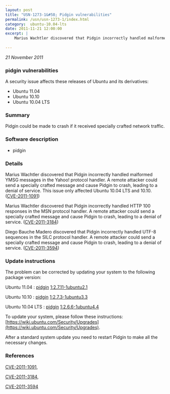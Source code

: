```yaml
---
layout: post
title: "USN-1273-1&#58; Pidgin vulnerabilities"
permalink: /usn/usn-1273-1/index.html
category:  ubuntu-10.04-lts
date: 2011-11-21 12:00:00
excerpt: |
    Marius Wachtler discovered that Pidgin incorrectly handled malformed YMSG messages in the Yahoo! protocol handler. A remote attacker could send a specially crafted message and cause Pidgin to crash, leading to a denial of service. This issue only affected Ubuntu 10.04 LTS and 10.10. ([CVE-2011-1091](http://people.ubuntu.com/~ubuntu-security/cve/CVE-2011-1091))
    
--- 
```

 
 

*21 November 2011*

### pidgin vulnerabilities

A security issue affects these releases of Ubuntu and its derivatives:

* Ubuntu 11.04
* Ubuntu 10.10
* Ubuntu 10.04 LTS

### Summary

Pidgin could be made to crash if it received specially crafted network traffic.

### Software description

* pidgin 

### Details

Marius Wachtler discovered that Pidgin incorrectly handled malformed YMSG messages in the Yahoo! protocol handler. A remote attacker could send a specially crafted message and cause Pidgin to crash, leading to a denial of service. This issue only affected Ubuntu 10.04 LTS and 10.10. ([CVE-2011-1091](http://people.ubuntu.com/~ubuntu-security/cve/CVE-2011-1091))

Marius Wachtler discovered that Pidgin incorrectly handled HTTP 100 responses in the MSN protocol handler. A remote attacker could send a specially crafted message and cause Pidgin to crash, leading to a denial of service. ([CVE-2011-3184](http://people.ubuntu.com/~ubuntu-security/cve/CVE-2011-3184))

Diego Bauche Madero discovered that Pidgin incorrectly handled UTF-8 sequences in the SILC protocol handler. A remote attacker could send a specially crafted message and cause Pidgin to crash, leading to a denial of service. ([CVE-2011-3594](http://people.ubuntu.com/~ubuntu-security/cve/CVE-2011-3594)) 

### Update instructions

The problem can be corrected by updating your system to the following package version:

Ubuntu 11.04
 : [pidgin](https://launchpad.net/ubuntu/+source/pidgin) <span> [1:2.7.11-1ubuntu2.1](https://launchpad.net/ubuntu/+source/pidgin/1:2.7.11-1ubuntu2.1) </span> 

Ubuntu 10.10
 : [pidgin](https://launchpad.net/ubuntu/+source/pidgin) <span> [1:2.7.3-1ubuntu3.3](https://launchpad.net/ubuntu/+source/pidgin/1:2.7.3-1ubuntu3.3) </span> 

Ubuntu 10.04 LTS
 : [pidgin](https://launchpad.net/ubuntu/+source/pidgin) <span> [1:2.6.6-1ubuntu4.4](https://launchpad.net/ubuntu/+source/pidgin/1:2.6.6-1ubuntu4.4) </span> 

To update your system, please follow these instructions: [https://wiki.ubuntu.com/Security/Upgrades](https://wiki.ubuntu.com/Security/Upgrades).

After a standard system update you need to restart Pidgin to make all the necessary changes. 

### References

 
 [CVE-2011-1091](http://people.ubuntu.com/~ubuntu-security/cve/CVE-2011-1091), 

 [CVE-2011-3184](http://people.ubuntu.com/~ubuntu-security/cve/CVE-2011-3184), 

 [CVE-2011-3594](http://people.ubuntu.com/~ubuntu-security/cve/CVE-2011-3594)
 

